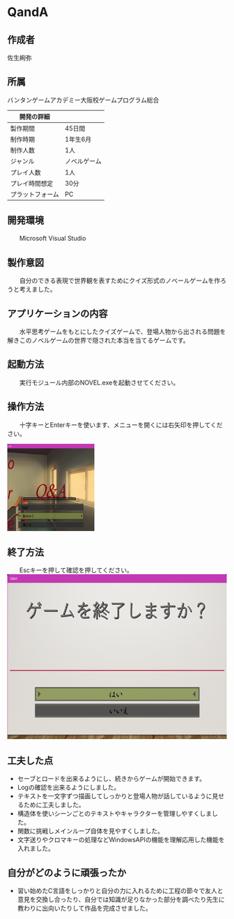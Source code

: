 # QandA

## 作成者	
佐生絢弥

## 所属 
バンタンゲームアカデミー大阪校ゲームプログラム総合

|開発の詳細||
----|----
|製作期間|45日間|
|制作時期|1年生6月|
|制作人数|1人|
|ジャンル|ノベルゲーム|
|プレイ人数|1人|
|プレイ時間想定|30分|
|プラットフォーム|PC|

## 開発環境　　　　　　
　　Microsoft Visual Studio 

## 製作意図
　　自分のできる表現で世界観を表すためにクイズ形式のノベールゲームを作ろうと考えました。

## アプリケーションの内容
　　水平思考ゲームをもとにしたクイズゲームで、登場人物から出される問題を解きこのノベルゲームの世界で隠された本当を当てるゲームです。

## 起動方法
　　実行モジュール内部のNOVEL.exeを起動させてください。

## 操作方法
　　十字キーとEnterキーを使います、メニューを開くには右矢印を押してください。
  
<img src="https://github.com/june-mare/QandA/blob/master/Q&AImage1.png" alt="Q&AImage1" title="Q&A1" width="200" height="200">

## 終了方法
　　Escキーを押して確認を押してください。
![Q&AImage4](https://github.com/june-mare/QandA/blob/master/Q%26AImage4.png)    

## 工夫した点
- セーブとロードを出来るようにし、続きからゲームが開始できます。
- Logの確認を出来るようにしました。
- テキストを一文字ずつ描画してしっかりと登場人物が話しているように見せるために工夫しました。
- 構造体を使いシーンごとのテキストやキャラクターを管理しやすくしました。 
- 関数に挑戦しメインループ自体を見やすくしました。
- 文字送りやクロマキーの処理などWindowsAPIの機能を理解応用した機能を入れました。

## 自分がどのように頑張ったか
- 習い始めたC言語をしっかりと自分の力に入れるために工程の節々で友人と意見を交換し合ったり、自分では知識が足りなかった部分を調べたり先生に教わりに出向いたりして作品を完成させました。
